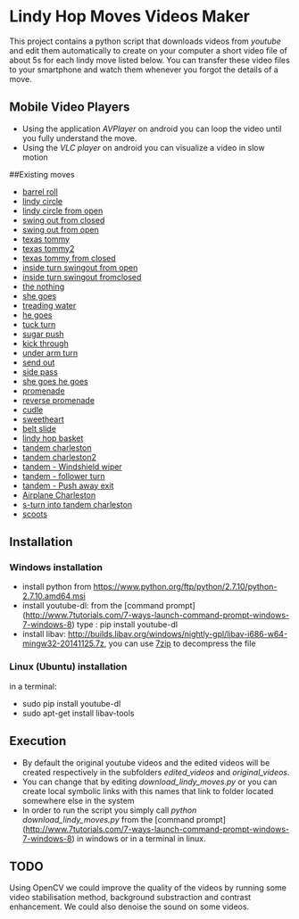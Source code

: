 # Lindy Hop Moves Videos Maker
This project contains a python script that downloads videos from *youtube* and edit them automatically to create on your computer a short video file of about 5s for each lindy move listed below. You can transfer these video files to your smartphone and watch them whenever you forgot the details of a move.

## Mobile Video Players 

* Using the application *AVPlayer* on android you can loop the video until you fully understand the move.
* Using the *VLC player* on android you can visualize a video in slow motion

##Existing moves

* [barrel roll](http://www.infinitelooper.com/?v=mLkkUDXE65Y#/21;26)
* [lindy circle](http://www.infinitelooper.com/?v=CF0KIsQR6A4#/145;150)
* [lindy circle from open](http://www.infinitelooper.com/?v=pnWF9Lb7QaU#/87;94)
* [swing out from closed](http://www.infinitelooper.com/?v=YSnlHV_GCA0#/60;64)
* [swing out from open](http://www.infinitelooper.com/?v=YSnlHV_GCA0#/67;71)
* [texas tommy](http://www.infinitelooper.com/?v=YSnlHV_GCA0#/84;89)
* [texas tommy2](http://www.infinitelooper.com/?v=U9PJO-Keu-M#/64;71)
* [texas tommy from closed](http://www.infinitelooper.com/?v=GzyQldsVDb0#/15;21)
* [inside turn swingout from open](http://www.infinitelooper.com/?v=9XkYi-s5YWw#/101;107)
* [inside turn swingout fromclosed](http://www.infinitelooper.com/?v=TlUwWjbyeN0#/29;33)
* [the nothing](http://www.infinitelooper.com/?v=rfUdoXikhMc#/17;21)
* [she goes](http://www.infinitelooper.com/?v=rbxqTcKj2U8#/21;27)
* [treading water](http://www.infinitelooper.com/?v=rbxqTcKj2U8#/33;39)
* [he goes](http://www.infinitelooper.com/?v=CF0KIsQR6A4#/99;104)
* [tuck turn](http://www.infinitelooper.com/?v=uDARWpHsF-Y#/150;154)
* [sugar push](http://www.infinitelooper.com/?v=KJGrzuTPj2o#/92;97)
* [kick through](http://www.infinitelooper.com/?v=dPjS6QVqltk#/107;120)
* [under arm turn](http://www.infinitelooper.com/?v=uDARWpHsF-Y#/117;121)
* [send out](http://www.infinitelooper.com/?v=EHubFEiS4tk#/305;310)
* [side pass](http://www.infinitelooper.com/?v=bv_Xsyy3uAY#/58;64)
* [she goes he goes](http://www.infinitelooper.com/?v=91FZSR9wQKk#/55;61)
* [promenade](http://www.infinitelooper.com/?v=CF0KIsQR6A4#/109;114)
* [reverse promenade](http://www.infinitelooper.com/?v=CF0KIsQR6A4#/116;121)
* [cudle](http://www.infinitelooper.com/?v=USXmK5QXwCc#/139;146)
* [sweetheart](http://www.infinitelooper.com/?v=cjQIwvnfI3Q#/141;149)
* [belt slide](http://www.infinitelooper.com/?v=USXmK5QXwCc#/56;60)
* [lindy hop basket](http://www.infinitelooper.com/?v=yR-H2MKsOTM#/148;156)
* [tandem charleston](http://www.infinitelooper.com/?v=hlkp-XMeQOM#/65;82)
* [tandem charleston2](http://www.infinitelooper.com/?v=jU0NWSu2x0o#/28;37)
* [tandem - Windshield wiper](http://www.infinitelooper.com/?v=jU0NWSu2x0o#/35;46)
* [tandem - follower turn](http://www.infinitelooper.com/?v=jU0NWSu2x0o#/49;57)
* [tandem - Push away exit](http://www.infinitelooper.com/?v=jU0NWSu2x0o#/59;67)
* [Airplane Charleston ](http://www.infinitelooper.com/?v=-eQaOZXJdkA#/19;30)
* [s-turn into tandem charleston](http://www.infinitelooper.com/?v=5MEfGPNf3nE#/33;43)
* [scoots](http://www.infinitelooper.com/?v=0nbTtgY-aQ8#/31;41)

## Installation

### Windows installation


 * install python from https://www.python.org/ftp/python/2.7.10/python-2.7.10.amd64.msi
 * install youtube-dl: from the [command prompt] (http://www.7tutorials.com/7-ways-launch-command-prompt-windows-7-windows-8) type : pip install youtube-dl
 * install libav: http://builds.libav.org/windows/nightly-gpl/libav-i686-w64-mingw32-20141125.7z, you can use [7zip](http://www.7-zip.org/) to decompress the file

### Linux (Ubuntu) installation
 in a terminal: 
 * sudo pip install youtube-dl
 * sudo apt-get install libav-tools

## Execution

* By default the original youtube videos and the edited videos will be created respectively in the subfolders *edited_videos* and *original_videos*.
* You can change that by editing *download_lindy_moves.py* or you can create local symbolic links with this names that link to folder located somewhere else in the system
* In order to run the script you simply call *python download_lindy_moves.py* from the [command prompt] (http://www.7tutorials.com/7-ways-launch-command-prompt-windows-7-windows-8) in windows or in a terminal in linux.

## TODO

Using OpenCV we could improve the quality of the videos by running some video stabilisation method, background substraction and contrast enhancement.
We could also denoise the sound on some videos.













